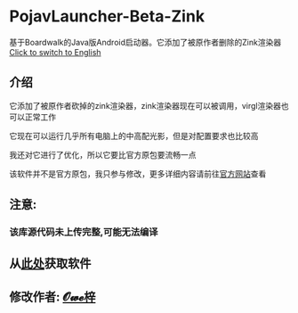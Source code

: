 # PojavLauncher-Beta-Zink
基于Boardwalk的Java版Android启动器。它添加了被原作者删除的Zink渲染器
[Click to switch to English](https://github.com/Vera-Firefly/PojavLauncher-Beta-Zink)
## 介绍
它添加了被原作者砍掉的zink渲染器，zink渲染器现在可以被调用，virgl渲染器也可以正常工作

它现在可以运行几乎所有电脑上的中高配光影，但是对配置要求也比较高

我还对它进行了优化，所以它要比官方原包要流畅一点

该软件并不是官方原包，我只参与修改，更多详细内容请前往[官方网站](https://github.com/PojavLauncherTeam/PojavLauncher)查看
## 注意:
### 该库源代码未上传完整,可能无法编译
## 从[此处](https://github.com/Vera-Firefly/PojavLauncher-Beta-Zink-CN/releases)获取软件
## 修改作者: [𝓞𝔀𝓮梓](https://qm.qq.com/cgi-bin/qm/qr?k=Hfz2ZNFGeXjrANr6H8WjZfKLg9Yi-SgT&noverify=0&personal_qrcode_source=3)
